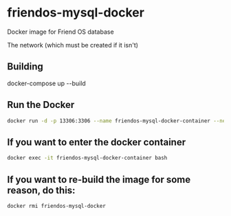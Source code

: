 # friendos-mysql-docker
Docker image for Friend OS database

The network (which must be created if it isn't)

## Building

docker-compose up --build

## Run the Docker

```bash
docker run -d -p 13306:3306 --name friendos-mysql-docker-container --network friendos-network friendos-mysql-docker
```

## If you want to enter the docker container

```bash
docker exec -it friendos-mysql-docker-container bash
```

## If you want to re-build the image for some reason, do this:

```bash
docker rmi friendos-mysql-docker
```

